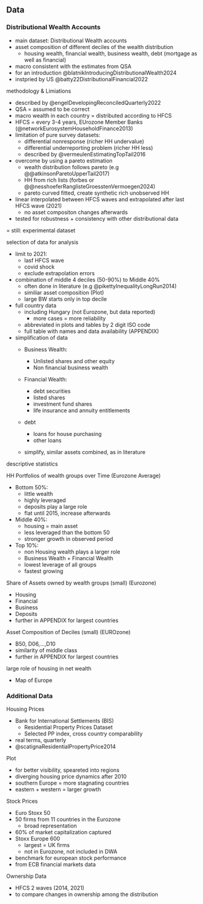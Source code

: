 ## Data

### Distributional Wealth Accounts

- main dataset: Distributional Wealth accounts
- asset composition of different deciles of the wealth distribution
  - housing wealth, financial wealth, business wealth, debt (mortgage as well as financial)
- macro consistent with the estimates from QSA
- for an introduction @blatnikIntroducingDistributionalWealth2024
- instpried by US @batty22DistributionalFinancial2022



methodology & Limiations

- described by @engelDevelopingReconciledQuarterly2022
- QSA = assumed to be correct
- macro wealth in each country = distributed according to HFCS
- HFCS = every 3-4 years, EUrozone Member Banks (@networkEurosystemHouseholdFinance2013)
- limitation of pure survey datasets:
  - differential nonresponse (richer HH undervalue)
  - differential underreporting problem (richer HH less)
  - described by @vermeulenEstimatingTopTail2016
- overcome by using a pareto estimation
  - wealth distribution follows pareto (e.g @@atkinsonParetoUpperTail2017)
  - HH from rich lists (forbes or @@nesshoeferRanglisteGroesstenVermoegen2024)
  - pareto curved fitted, create synthetic rich unobserved HH
- linear interpolated between HFCS waves and extrapolated after last HFCS wave (2021)
  - no asset compositon changes afterwards
- tested for robustness + consistency with other distributional data

= still: experimental dataset



selection of data for analysis

- limit to 2021: 
  - lasf HFCS wave
  - covid shock
  - exclude extrapolation errors 
- combination of middle 4 deciles (50-90%) to Middle 40%
  - often done in literature (e.g @pikettyInequalityLongRun2014)
  - similiar asset composition (Plot)
  - large BW starts only in top decile 
- full country data
  - including Hungary (not Eurozone, but data reported)
    - more cases = more reliability
  - abbreviated in plots and tables by 2 digit ISO code
  - full table with names and data availability (APPENDIX)
- simplification of data
  - Business Wealth:  
    - Unlisted shares and other equity
    - Non financial business wealth

  - Financial Wealth: 
    - debt securities
    - listed shares
    - investment fund shares
    - life insurance and annuity entitlements

  - debt
    - loans for house purchasing
    - other loans

  - simplify, similar assets combined, as in literature




descriptive statistics

HH Portfolios of wealth groups over Time (Eurozone Average)

- Bottom 50%:
  - little wealth
  - highly leveraged
  - deposits play a large role
  - flat until 2015, increase afterwards
- Middle 40%:
  - housing = main asset
  - less leveraged than the bottom 50
  - stronger growth in observed period
- Top 10%:
  - non Housing wealth plays a larger role
  - Business Wealth + Financial Wealth
  - lowest leverage of all groups
  - fastest growing



Share of Assets owned by wealth groups (small) (Eurozone)

- Housing
- Financial 
- Business
- Deposits
- further in APPENDIX for largest countries



Asset Composition of Deciles (small) (EUROzone)

- B50, D06,...,D10
- similarity of middle class
- further in APPENDIX for largest countries



large role of housing in net wealth

- Map of Europe



### Additional Data

Housing Prices

- Bank for International Settlements (BIS) 
  - Residential Property Prices Dataset
  - Selected PP index, cross country comparability
- real terms, quarterly
- @scatignaResidentialPropertyPrice2014

Plot

- for better visibility, speareted into regions
- diverging housing price dynamics after 2010
- southern Europe = more stagnating countries
- eastern + western = larger growth





Stock Prices

- Euro Stoxx 50
- 50 firms from 11 countries in the Eurozone
  - broad representation
- 60% of market capitalization captured
- Stoxx Europe 600 
  - largest = UK firms
  - not in Eurozone, not included in DWA
- benchmark for european stock performance
- from ECB financial markets data



Ownership Data

- HFCS 2 waves (2014, 2021)
- to compare changes in ownership among the distribution





